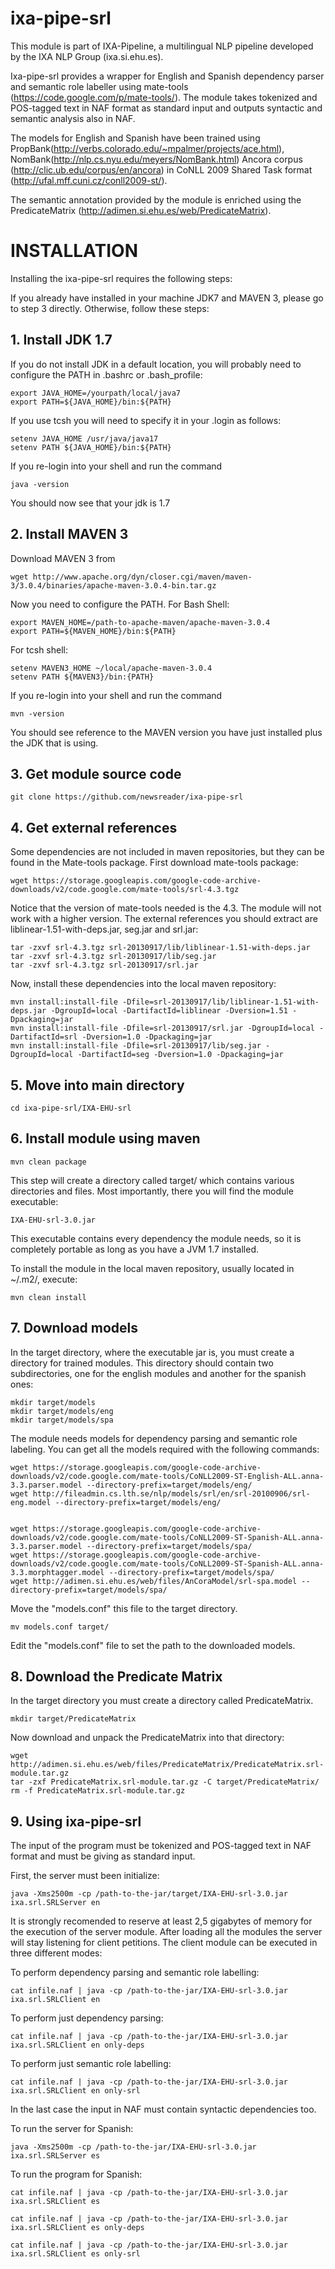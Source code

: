 ixa-pipe-srl
============

This module is part of IXA-Pipeline, a multilingual NLP pipeline developed by the IXA NLP Group (ixa.si.ehu.es).

Ixa-pipe-srl provides a wrapper for English and Spanish dependency parser and semantic role labeller using mate-tools (https://code.google.com/p/mate-tools/). The module takes tokenized and POS-tagged text in NAF format as standard input and outputs syntactic and semantic analysis also in NAF.

The models for English and Spanish have been trained using PropBank(http://verbs.colorado.edu/~mpalmer/projects/ace.html), NomBank(http://nlp.cs.nyu.edu/meyers/NomBank.html) Ancora corpus (http://clic.ub.edu/corpus/en/ancora) in CoNLL 2009 Shared Task format (http://ufal.mff.cuni.cz/conll2009-st/).

The semantic annotation provided by the module is enriched using the PredicateMatrix (http://adimen.si.ehu.es/web/PredicateMatrix).


# INSTALLATION

Installing the ixa-pipe-srl requires the following steps:

If you already have installed in your machine JDK7 and MAVEN 3, please go to step 3 directly. Otherwise, follow these steps:

## 1. Install JDK 1.7

If you do not install JDK in a default location, you will probably need to configure the PATH in .bashrc or .bash_profile:

    export JAVA_HOME=/yourpath/local/java7
    export PATH=${JAVA_HOME}/bin:${PATH}

If you use tcsh you will need to specify it in your .login as follows:

    setenv JAVA_HOME /usr/java/java17
    setenv PATH ${JAVA_HOME}/bin:${PATH}

If you re-login into your shell and run the command

    java -version

You should now see that your jdk is 1.7
    

## 2. Install MAVEN 3

Download MAVEN 3 from

    wget http://www.apache.org/dyn/closer.cgi/maven/maven-3/3.0.4/binaries/apache-maven-3.0.4-bin.tar.gz

Now you need to configure the PATH. For Bash Shell:

    export MAVEN_HOME=/path-to-apache-maven/apache-maven-3.0.4
    export PATH=${MAVEN_HOME}/bin:${PATH}

For tcsh shell:

    setenv MAVEN3_HOME ~/local/apache-maven-3.0.4
    setenv PATH ${MAVEN3}/bin:{PATH}

If you re-login into your shell and run the command

    mvn -version

You should see reference to the MAVEN version you have just installed plus the JDK that is using.

## 3. Get module source code

    git clone https://github.com/newsreader/ixa-pipe-srl
    
## 4. Get external references

Some dependencies are not included in maven repositories, but they can be found in the Mate-tools package. First download mate-tools package:

    wget https://storage.googleapis.com/google-code-archive-downloads/v2/code.google.com/mate-tools/srl-4.3.tgz

Notice that the version of mate-tools needed is the 4.3. The module will not work with a higher version. The external references you should extract are liblinear-1.51-with-deps.jar, seg.jar and srl.jar:

    tar -zxvf srl-4.3.tgz srl-20130917/lib/liblinear-1.51-with-deps.jar
    tar -zxvf srl-4.3.tgz srl-20130917/lib/seg.jar
    tar -zxvf srl-4.3.tgz srl-20130917/srl.jar
    
Now, install these dependencies into the local maven repository:

    mvn install:install-file -Dfile=srl-20130917/lib/liblinear-1.51-with-deps.jar -DgroupId=local -DartifactId=liblinear -Dversion=1.51 -Dpackaging=jar
    mvn install:install-file -Dfile=srl-20130917/srl.jar -DgroupId=local -DartifactId=srl -Dversion=1.0 -Dpackaging=jar
    mvn install:install-file -Dfile=srl-20130917/lib/seg.jar -DgroupId=local -DartifactId=seg -Dversion=1.0 -Dpackaging=jar

## 5. Move into main directory

    cd ixa-pipe-srl/IXA-EHU-srl

## 6. Install module using maven

    mvn clean package

This step will create a directory called target/ which contains various directories and files. Most importantly, there you will find the module executable:

    IXA-EHU-srl-3.0.jar

This executable contains every dependency the module needs, so it is completely portable as long as you have a JVM 1.7 installed.

To install the module in the local maven repository, usually located in ~/.m2/, execute:

    mvn clean install


## 7. Download models

In the target directory, where the executable jar is, you must create a directory for trained modules. This directory should contain two subdirectories, one for the english modules and another for the spanish ones:

    mkdir target/models
    mkdir target/models/eng
    mkdir target/models/spa

The module needs models for dependency parsing and semantic role labeling. You can get all the models required with the following commands:

    wget https://storage.googleapis.com/google-code-archive-downloads/v2/code.google.com/mate-tools/CoNLL2009-ST-English-ALL.anna-3.3.parser.model --directory-prefix=target/models/eng/
    wget http://fileadmin.cs.lth.se/nlp/models/srl/en/srl-20100906/srl-eng.model --directory-prefix=target/models/eng/


    wget https://storage.googleapis.com/google-code-archive-downloads/v2/code.google.com/mate-tools/CoNLL2009-ST-Spanish-ALL.anna-3.3.parser.model --directory-prefix=target/models/spa/
    wget https://storage.googleapis.com/google-code-archive-downloads/v2/code.google.com/mate-tools/CoNLL2009-ST-Spanish-ALL.anna-3.3.morphtagger.model --directory-prefix=target/models/spa/
    wget http://adimen.si.ehu.es/web/files/AnCoraModel/srl-spa.model --directory-prefix=target/models/spa/
    
Move the "models.conf" this file to the target directory.

    mv models.conf target/

Edit the "models.conf" file to set the path to the downloaded models.

    
## 8. Download the Predicate Matrix

In the target directory you must create a directory called PredicateMatrix.

    mkdir target/PredicateMatrix
    
Now download and unpack the PredicateMatrix into that directory:

    wget http://adimen.si.ehu.es/web/files/PredicateMatrix/PredicateMatrix.srl-module.tar.gz
    tar -zxf PredicateMatrix.srl-module.tar.gz -C target/PredicateMatrix/
    rm -f PredicateMatrix.srl-module.tar.gz
    
## 9. Using ixa-pipe-srl

The input of the program must be tokenized and POS-tagged text in NAF format and must be giving as standard input.

First, the server must been initialize:

    java -Xms2500m -cp /path-to-the-jar/target/IXA-EHU-srl-3.0.jar ixa.srl.SRLServer en

It is strongly recomended to reserve at least 2,5 gigabytes of memory for the execution of the server module. After loading all the modules the server will stay listening for client petitions. The client module can be executed in three different modes:

To perform dependency parsing and semantic role labelling:

    cat infile.naf | java -cp /path-to-the-jar/IXA-EHU-srl-3.0.jar ixa.srl.SRLClient en

To perform just dependency parsing:

    cat infile.naf | java -cp /path-to-the-jar/IXA-EHU-srl-3.0.jar ixa.srl.SRLClient en only-deps
    
To perform just semantic role labelling:

    cat infile.naf | java -cp /path-to-the-jar/IXA-EHU-srl-3.0.jar ixa.srl.SRLClient en only-srl

In the last case the input in NAF must contain syntactic dependencies too.

To run the server for Spanish:

    java -Xms2500m -cp /path-to-the-jar/IXA-EHU-srl-3.0.jar ixa.srl.SRLServer es

To run the program for Spanish:

    cat infile.naf | java -cp /path-to-the-jar/IXA-EHU-srl-3.0.jar ixa.srl.SRLClient es
    
    cat infile.naf | java -cp /path-to-the-jar/IXA-EHU-srl-3.0.jar ixa.srl.SRLClient es only-deps
    
    cat infile.naf | java -cp /path-to-the-jar/IXA-EHU-srl-3.0.jar ixa.srl.SRLClient es only-srl
